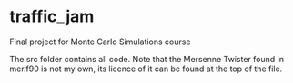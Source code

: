 # traffic_jam
Final project for Monte Carlo Simulations course 

The src folder contains all code. Note that the Mersenne Twister found in mer.f90 is not my own, its licence of it can be found at the top of the file. 
